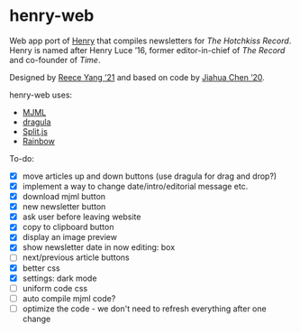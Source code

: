 # henry-web

Web app port of [Henry](https://github.com/TheHotchkissRecord/henry) that compiles newsletters for _The Hotchkiss Record_. Henry is named after Henry Luce ’16, former editor-in-chief of _The Record_ and co-founder of _Time_.

Designed by [Reece Yang ’21](https://github.com/reeceyang) and based on code by [Jiahua Chen ’20](https://github.com/jchen).

henry-web uses:
- [MJML](https://mjml.io/)
- [dragula](https://bevacqua.github.io/dragula/)
- [Split.js](https://split.js.org/)
- [Rainbow](https://craig.is/making/rainbows)

To-do:
- [x] move articles up and down buttons (use dragula for drag and drop?)
- [x] implement a way to change date/intro/editorial message etc.
- [x] download mjml button
- [x] new newsletter button
- [x] ask user before leaving website
- [x] copy to clipboard button
- [x] display an image preview
- [x] show newsletter date in now editing: box
- [ ] next/previous article buttons
- [x] better css
- [x] settings: dark mode
- [ ] uniform code css
- [ ] auto compile mjml code?
- [ ] optimize the code - we don't need to refresh everything after one change
